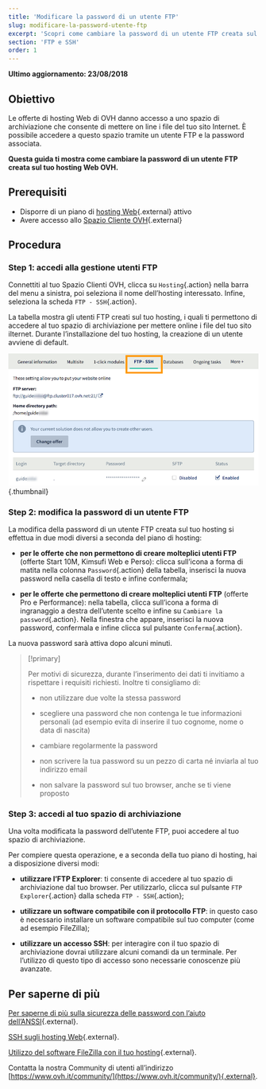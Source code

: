 ```yaml
---
title: 'Modificare la password di un utente FTP'
slug: modificare-la-password-utente-ftp
excerpt: 'Scopri come cambiare la password di un utente FTP creata sul tuo hosting Web OVH'
section: 'FTP e SSH'
order: 1
---
```


**Ultimo aggiornamento: 23/08/2018**

## Obiettivo

Le offerte di hosting Web di OVH danno accesso a uno spazio di archiviazione che consente di mettere on line i file del tuo sito Internet. È possibile accedere a questo spazio tramite un utente FTP e la password associata. 

**Questa guida ti mostra come cambiare la password di un utente FTP creata sul tuo hosting Web OVH.**

## Prerequisiti

- Disporre di un piano di [hosting Web](https://www.ovh.it/hosting-web/){.external} attivo
- Avere accesso allo [Spazio Cliente OVH](https://www.ovh.com/auth/?action=gotomanager){.external}

## Procedura

### Step 1: accedi alla gestione utenti FTP

Connettiti al tuo Spazio Clienti OVH, clicca su `Hosting`{.action} nella barra del menu a sinistra, poi seleziona il nome dell’hosting interessato. Infine, seleziona la scheda `FTP - SSH`{.action}.

La tabella mostra gli utenti FTP creati sul tuo hosting, i quali ti permettono di accedere al tuo spazio di archiviazione per mettere online i file del tuo sito iIternet. Durante l’installazione del tuo hosting, la creazione di un utente avviene di default.

![ftppassword](images/change-ftp-password-step1.png){.thumbnail}

### Step 2: modifica la password di un utente FTP

La modifica della password di un utente FTP creata sul tuo hosting si effettua in due modi diversi a seconda del piano di hosting:

- **per le offerte che non permettono di creare molteplici utenti FTP** (offerte Start 10M, Kimsufi Web e Perso): clicca sull’icona a forma di matita nella colonna `Password`{.action} della tabella, inserisci la nuova password nella casella di testo e infine confermala;

- **per le offerte che permettono di creare molteplici utenti FTP** (offerte Pro e Performance): nella tabella, clicca sull’icona a forma di ingranaggio a destra dell’utente scelto e infine su `Cambiare la password`{.action}. Nella finestra che appare, inserisci la nuova password, confermala e infine clicca sul pulsante `Conferma`{.action}.

La nuova password sarà attiva dopo alcuni minuti. 

> [!primary]
>
> Per motivi di sicurezza, durante l’inserimento dei dati ti invitiamo a rispettare i requisiti richiesti. Inoltre ti consigliamo di: 
>
> - non utilizzare due volte la stessa password
>
> - scegliere una password che non contenga le tue informazioni personali (ad esempio evita di inserire il tuo cognome, nome o data di nascita)
>
> - cambiare regolarmente la password
>
> - non scrivere la tua password su un pezzo di carta né inviarla al tuo indirizzo email
>
> - non salvare la password sul tuo browser, anche se ti viene proposto
>

### Step 3: accedi al tuo spazio di archiviazione

Una volta modificata la password dell’utente FTP, puoi accedere al tuo spazio di archiviazione.

Per compiere questa operazione, e a seconda della tuo piano di hosting, hai a disposizione diversi modi:

- **utilizzare l’FTP Explorer**: ti consente di accedere al tuo spazio di archiviazione dal tuo browser. Per utilizzarlo, clicca sul pulsante `FTP Explorer`{.action} dalla scheda `FTP - SSH`{.action};

- **utilizzare un software compatibile con il protocollo FTP**: in questo caso è necessario installare un software compatibile sul tuo computer (come ad esempio FileZilla);

- **utilizzare un accesso SSH**: per interagire con il tuo spazio di archiviazione dovrai utilizzare alcuni comandi da un terminale. Per l’utilizzo di questo tipo di accesso sono necessarie conoscenze più avanzate.

## Per saperne di più

[Per saperne di più sulla sicurezza delle password con l’aiuto dell’ANSSI](https://www.getsafeonline.org/protecting-yourself/passwords/){.external}.

[SSH sugli hosting Web](https://docs.ovh.com/it/hosting/hosting_condiviso_guida_allutilizzo_di_filezilla/){.external}.

[Utilizzo del software FileZilla con il tuo hosting](https://docs.ovh.com/it/hosting/hosting_condiviso_il_protocollo_ssh/){.external}.


Contatta la nostra Community di utenti all’indirizzo [https://www.ovh.it/community/](https://www.ovh.it/community/){.external}.